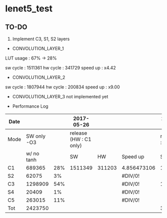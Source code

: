 lenet5_test
===========

TO-DO
-----


1. Implement C3, S1, S2 layers


* CONVOLUTION_LAYER_1

LUT usage : 67% -> 28%

sw cycle : 1511361
hw cycle :  341729
speed up : x4.42

* CONVOLUTION_LAYER_2

sw cycle : 1807944
hw cycle :  200834
speed up : x9.00

* CONVOLUTION_LAYER_3
not implemented yet


* Performance Log

| Date |             |     | 2017-05-26             |        |             | 2017-05-27            |         |             |           |
|------|-------------|-----|------------------------|--------|-------------|-----------------------|---------|-------------|-----------|
| Mode | SW only -O3 |     | release (HW : C1 only) |        |             | release(HW : C1 & C3) |         |             |           | 
|      | w/ no tanh  |     | SW                     | HW     | Speed up    | SW                    | HW      | Speed up    | Freq(MHz) | 
| C1   | 689365      | 28% | 1511349                | 311203 | 4.856473106 | 1511361               | 341729  | 4.422688739 | 100       | 
| S2   | 62075       | 3%  |                        |        | #DIV/0!     |                       |         | #DIV/0!     |           | 
| C3   | 1298909     | 54% |                        |        | #DIV/0!     | 1807944               | 200834  | 9.002180906 | 142.86    | 
| S4   | 20409       | 1%  |                        |        | #DIV/0!     |                       |         | #DIV/0!     |           | 
| C5   | 263015      | 11% |                        |        | #DIV/0!     |                       |         | #DIV/0!     |           | 
| Tot  | 2423750     |     |                        |        |             | 3783112               | 1016737 | 3.720836362 |           | 
